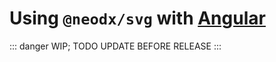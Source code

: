 # Using `@neodx/svg` with [Angular](https://angular.io/)

::: danger
WIP; TODO UPDATE BEFORE RELEASE
:::
